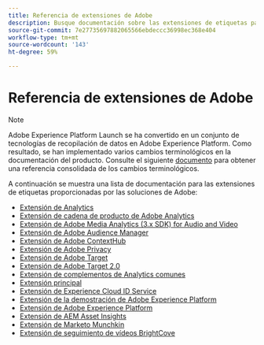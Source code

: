 ```yaml
---
title: Referencia de extensiones de Adobe
description: Busque documentación sobre las extensiones de etiquetas para productos de Adobe en Adobe Experience Platform.
source-git-commit: 7e27735697882065566ebdeccc36998ec368e404
workflow-type: tm+mt
source-wordcount: '143'
ht-degree: 59%

---
```


# Referencia de extensiones de Adobe

>[!NOTE]
>
>Adobe Experience Platform Launch se ha convertido en un conjunto de tecnologías de recopilación de datos en Adobe Experience Platform. Como resultado, se han implementado varios cambios terminológicos en la documentación del producto. Consulte el siguiente [documento](../../term-updates.md) para obtener una referencia consolidada de los cambios terminológicos.

A continuación se muestra una lista de documentación para las extensiones de etiquetas proporcionadas por las soluciones de Adobe:

* [Extensión de Analytics](analytics/overview.md)
* [Extensión de cadena de producto de Adobe Analytics](product-string/overview.md)
* [Extensión de Adobe Media Analytics (3.x SDK) for Audio and Video](media-analytics-3x/overview.md)
* [Extensión de Adobe Audience Manager](./audience-manager/overview.md)
* [Extensión de Adobe ContextHub](./contexthub/overview.md)
* [Extensión de Adobe Privacy](./privacy/overview.md)
* [Extensión de Adobe Target](target/overview.md)
* [Extensión de Adobe Target 2.0](target-v2/overview.md)
* [Extensión de complementos de Analytics comunes](plugins/overview.md)
* [Extensión principal](core/overview.md)
* [Extensión de Experience Cloud ID Service](id-service/overview.md)
* [Extensión de la demostración de Adobe Experience Platform](./platform-demo/overview.md)
* [Extensión de Adobe Experience Platform](sdk/overview.md)
* [Extensión de AEM Asset Insights](asset-insights/overview.md)
* [Extensión de Marketo Munchkin](marketo/overview.md)
* [Extensión de seguimiento de vídeos BrightCove](brightcove/overview.md)

<!--  previously empty parent topic. -->
